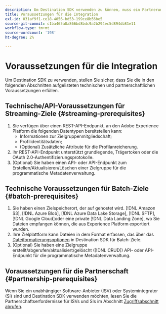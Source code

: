 ```yaml
---
description: Um Destination SDK verwenden zu können, muss ein Partnerunternehmen die in diesem Dokument aufgeführten Voraussetzungen erfüllen.
title: Voraussetzungen für die Integration
exl-id: 031af9f1-ce18-4056-bd53-199ce8b56be5
source-git-commit: c1ba465a8a866bd8bdc9a2b294ec5d894db81e11
workflow-type: tm+mt
source-wordcount: '198'
ht-degree: 2%

---
```


# Voraussetzungen für die Integration

Um Destination SDK zu verwenden, stellen Sie sicher, dass Sie die in den folgenden Abschnitten aufgelisteten technischen und partnerschaftlichen Voraussetzungen erfüllen.

## Technische/API-Voraussetzungen für Streaming-Ziele {#streaming-prerequisites}

1. Sie verfügen über einen REST-API-Endpunkt, an den Adobe Experience Platform die folgenden Datentypen bereitstellen kann:
   * Informationen zur Zielgruppenmitgliedschaft;
   * Profilidentitätsdaten;
   * (Optional) Zusätzliche Attribute für die Profilanreicherung.
2. Ihr REST-API-Endpunkt unterstützt grundlegende, Trägertoken oder die OAuth 2.0-Authentifizierungsprotokolle.
3. (Optional) Sie haben einen API- oder API-Endpunkt zum Erstellen/Aktualisieren/Löschen einer Zielgruppe für die programmatische Metadatenverwaltung.

## Technische Voraussetzungen für Batch-Ziele {#batch-prerequisites}

1. Sie haben einen Zielspeicherort, der auf gehostet wird. [!DNL Amazon S3], [!DNL Azure Blob], [!DNL Azure Data Lake Storage], [!DNL SFTP], [!DNL Google Cloud]oder eine private [!DNL Data Landing Zone], wo Sie Dateien empfangen können, die aus Experience Platform exportiert wurden.
2. Ihre Zielplattform kann Dateien in dem Format erfassen, das über das [Dateiformatierungsoptionen](functionality/destination-server/file-formatting.md) in Destination SDK für Batch-Ziele.
3. (Optional) Sie haben eine Zielgruppe erstellt/abgerufen/aktualisiert/gelöscht ([!DNL CRUD]) API- oder API-Endpunkt für die programmatische Metadatenverwaltung.

## Voraussetzungen für die Partnerschaft {#partnership-prerequisites}

Wenn Sie ein unabhängiger Software-Anbieter (ISV) oder Systemintegrator (SI) sind und Destination SDK verwenden möchten, lesen Sie die Partnerschaftserfordernisse für ISVs und SIs im Abschnitt [Zugriffsabschnitt abrufen](overview.md#get-access).
